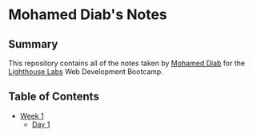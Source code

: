 # Mohamed Diab's Notes

## Summary 

This repository contains all of the notes taken by [Mohamed Diab](https://github.com/moh-diab) for the [Lighthouse Labs](https://www.lighthouselabs.ca/) Web Development Bootcamp.


## Table of Contents
* [Week 1](/Week_1)
  * [Day 1](/Week_1/Day_1)
